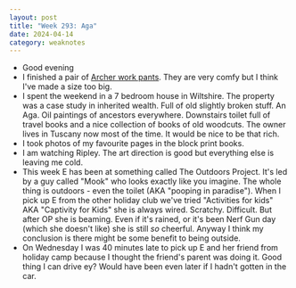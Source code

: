 ```yaml
---
layout: post
title: "Week 293: Aga"
date: 2024-04-14
category: weaknotes
---
```

* Good evening
* I finished a pair of [Archer work pants](https://matchymatchysewingclub.com/products/archer-work-pants-pdf-sewing-pattern). They are very comfy but I think I've made a size too big.
* I spent the weekend in a 7 bedroom house in Wiltshire. The property was a case study in inherited wealth. Full of old slightly broken stuff. An Aga. Oil paintings of ancestors everywhere. Downstairs toilet full of travel books and a nice collection of books of old woodcuts. The owner lives in Tuscany now most of the time. It would be nice to be that rich.
* I took photos of my favourite pages in the block print books.
* I am watching Ripley. The art direction is good but everything else is leaving me cold.
* This week E has been at something called The Outdoors Project. It's led by a guy called "Mook" who looks exactly like you imagine. The whole thing is outdoors - even the toilet (AKA "pooping in paradise"). When I pick up E from the other holiday club we've tried "Activities for kids" AKA "Captivity for Kids" she is always wired. Scratchy. Difficult. But after OP she is beaming. Even if it's rained, or it's been Nerf Gun day (which she doesn't like) she is still _so_ cheerful. Anyway I think my conclusion is there might be some benefit to being outside.
* On Wednesday I was 40 minutes late to pick up E and her friend from holiday camp because I thought the friend's parent was doing it. Good thing I can drive ey? Would have been even later if I hadn't gotten in the car.
